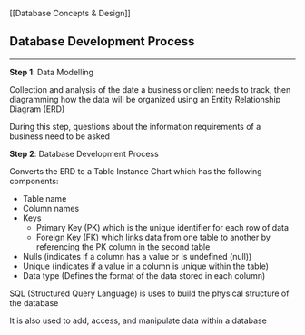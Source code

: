 [[Database Concepts & Design]]

## Database Development Process
---

**Step 1**: Data Modelling

Collection and analysis of the date a business or client needs to track, then diagramming how the data will be organized using an Entity Relationship Diagram (ERD)

During this step, questions about the information requirements of a business need to be asked

**Step 2**: Database Development Process

Converts the ERD to a Table Instance Chart which has the following components:
- Table name
- Column names
- Keys 
	- Primary Key (PK) which is the unique identifier for each row of data
	- Foreign Key (FK) which links data from one table to another by referencing the PK column in the second table
- Nulls (indicates if a column has a value or is undefined (null))
- Unique (indicates if a value in a column is unique within the table)
- Data type (Defines the format of the data stored in each column)

SQL (Structured Query Language) is uses to build the physical structure of the database

It is also used to add, access, and manipulate data within a database
